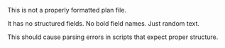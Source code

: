 This is not a properly formatted plan file.

It has no structured fields.
No bold field names.
Just random text.

This should cause parsing errors in scripts that expect proper structure.
